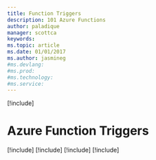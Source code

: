 ```yaml
---
title: Function Triggers
description: 101 Azure Functions
author: paladique
manager: scottca
keywords: 
ms.topic: article
ms.date: 01/01/2017
ms.author: jasmineg
#ms.devlang: 
#ms.prod:
#ms.technology:
#ms.service:
---
```


[!include[](~/includes/header.md)]

# Azure Function Triggers

[!include[](github-comment-webhook.md)]
[!include[](blob-trigger.md)]
[!include[](timer-trigger.md)]
[!include[](generic-webhook.md)]


